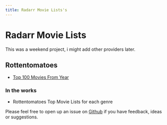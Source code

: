 ```yaml
---
title: Radarr Movie Lists's
---
```


# Radarr Movie Lists

This was a weekend project, i might add other providers later. 

## Rottentomatoes
- [Top 100 Movies From Year](https://silentdot.github.io/radarr-lists/top_100_movies_from/)

### In the works
- Rottentomatoes Top Movie Lists for each genre

Please feel free to open up an issue on [Github](https://github.com/silentdot/radarr-lists/issues/new) if you have feedback, ideas or suggestions.

